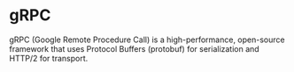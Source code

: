 # gRPC

gRPC (Google Remote Procedure Call) is a high-performance, open-source framework that uses Protocol Buffers (protobuf) for serialization and HTTP/2 for transport.





